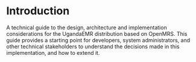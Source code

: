 Introduction
====

A technical guide to the design, architecture and implementation considerations for the UgandaEMR distribution based on OpenMRS. This guide provides a starting point for developers, system administrators, and other technical stakeholders to understand the decisions made in this implementation, and how to extend it.

